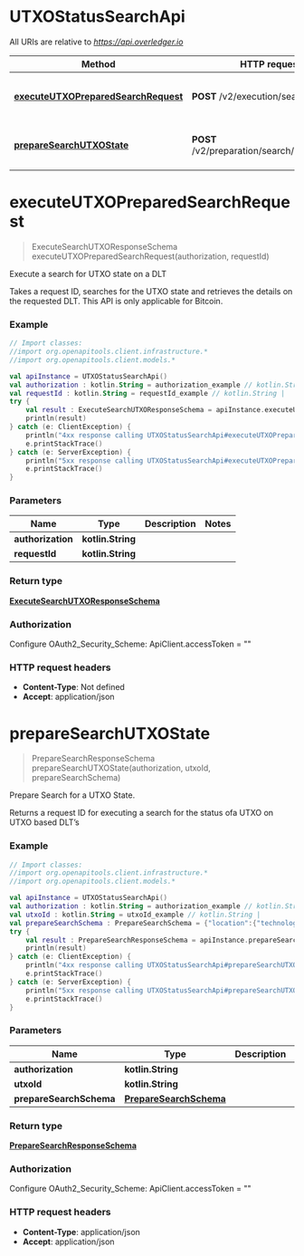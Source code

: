 # UTXOStatusSearchApi

All URIs are relative to *https://api.overledger.io*

Method | HTTP request | Description
------------- | ------------- | -------------
[**executeUTXOPreparedSearchRequest**](UTXOStatusSearchApi.md#executeUTXOPreparedSearchRequest) | **POST** /v2/execution/search/utxo | Execute a search for UTXO state on a DLT
[**prepareSearchUTXOState**](UTXOStatusSearchApi.md#prepareSearchUTXOState) | **POST** /v2/preparation/search/utxo/{utxoId} | Prepare Search for a UTXO State.


<a name="executeUTXOPreparedSearchRequest"></a>
# **executeUTXOPreparedSearchRequest**
> ExecuteSearchUTXOResponseSchema executeUTXOPreparedSearchRequest(authorization, requestId)

Execute a search for UTXO state on a DLT

Takes a request ID, searches for the UTXO state and retrieves the details on the requested DLT. This API is only applicable for Bitcoin.

### Example
```kotlin
// Import classes:
//import org.openapitools.client.infrastructure.*
//import org.openapitools.client.models.*

val apiInstance = UTXOStatusSearchApi()
val authorization : kotlin.String = authorization_example // kotlin.String | 
val requestId : kotlin.String = requestId_example // kotlin.String | 
try {
    val result : ExecuteSearchUTXOResponseSchema = apiInstance.executeUTXOPreparedSearchRequest(authorization, requestId)
    println(result)
} catch (e: ClientException) {
    println("4xx response calling UTXOStatusSearchApi#executeUTXOPreparedSearchRequest")
    e.printStackTrace()
} catch (e: ServerException) {
    println("5xx response calling UTXOStatusSearchApi#executeUTXOPreparedSearchRequest")
    e.printStackTrace()
}
```

### Parameters

Name | Type | Description  | Notes
------------- | ------------- | ------------- | -------------
 **authorization** | **kotlin.String**|  |
 **requestId** | **kotlin.String**|  |

### Return type

[**ExecuteSearchUTXOResponseSchema**](ExecuteSearchUTXOResponseSchema.md)

### Authorization


Configure OAuth2_Security_Scheme:
    ApiClient.accessToken = ""

### HTTP request headers

 - **Content-Type**: Not defined
 - **Accept**: application/json

<a name="prepareSearchUTXOState"></a>
# **prepareSearchUTXOState**
> PrepareSearchResponseSchema prepareSearchUTXOState(authorization, utxoId, prepareSearchSchema)

Prepare Search for a UTXO State.

Returns a request ID for executing a search for the status ofa UTXO on UTXO based DLT’s

### Example
```kotlin
// Import classes:
//import org.openapitools.client.infrastructure.*
//import org.openapitools.client.models.*

val apiInstance = UTXOStatusSearchApi()
val authorization : kotlin.String = authorization_example // kotlin.String | 
val utxoId : kotlin.String = utxoId_example // kotlin.String | 
val prepareSearchSchema : PrepareSearchSchema = {"location":{"technology":"Bitcoin","network":"Testnet"}} // PrepareSearchSchema | 
try {
    val result : PrepareSearchResponseSchema = apiInstance.prepareSearchUTXOState(authorization, utxoId, prepareSearchSchema)
    println(result)
} catch (e: ClientException) {
    println("4xx response calling UTXOStatusSearchApi#prepareSearchUTXOState")
    e.printStackTrace()
} catch (e: ServerException) {
    println("5xx response calling UTXOStatusSearchApi#prepareSearchUTXOState")
    e.printStackTrace()
}
```

### Parameters

Name | Type | Description  | Notes
------------- | ------------- | ------------- | -------------
 **authorization** | **kotlin.String**|  |
 **utxoId** | **kotlin.String**|  |
 **prepareSearchSchema** | [**PrepareSearchSchema**](PrepareSearchSchema.md)|  |

### Return type

[**PrepareSearchResponseSchema**](PrepareSearchResponseSchema.md)

### Authorization


Configure OAuth2_Security_Scheme:
    ApiClient.accessToken = ""

### HTTP request headers

 - **Content-Type**: application/json
 - **Accept**: application/json

